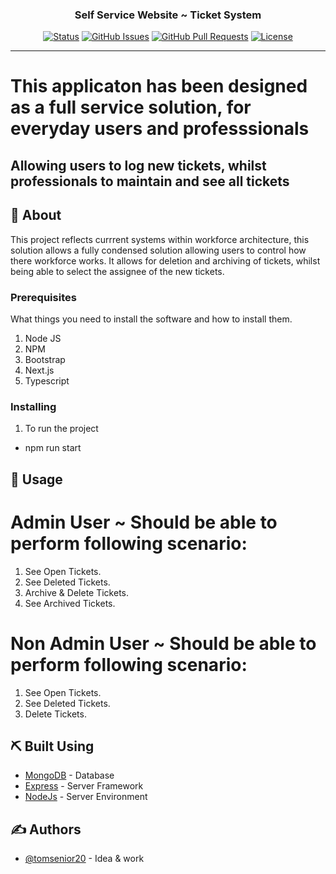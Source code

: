 <h3 align="center">Self Service Website ~ Ticket System</h3>

<div align="center">

[![Status](https://img.shields.io/badge/status-active-success.svg)]()
[![GitHub Issues](https://img.shields.io/github/issues/kylelobo/The-Documentation-Compendium.svg)](https://github.com/kylelobo/The-Documentation-Compendium/issues)
[![GitHub Pull Requests](https://img.shields.io/github/issues-pr/kylelobo/The-Documentation-Compendium.svg)](https://github.com/kylelobo/The-Documentation-Compendium/pulls)
[![License](https://img.shields.io/badge/license-MIT-blue.svg)](/LICENSE)

</div>

---

<h1>This applicaton has been designed as a full service solution, for everyday users and professsionals </h1>
<h2>Allowing users to log new tickets, whilst professionals to maintain and see all tickets</h2>

## 🧐 About <a name = "about"></a>

This project reflects currrent systems within workforce architecture, this solution allows a fully condensed solution allowing users to control how there workforce works. It allows for deletion and archiving of tickets, whilst being able to select the assignee of the new tickets.

### Prerequisites

What things you need to install the software and how to install them.

1. Node JS
2. NPM
3. Bootstrap
4. Next.js
5. Typescript

### Installing

1. To run the project

- npm run start

## 🎈 Usage <a name="usage"></a>

# Admin User ~ Should be able to perform following scenario:

1. See Open Tickets.
2. See Deleted Tickets.
3. Archive & Delete Tickets.
4. See Archived Tickets.

# Non Admin User ~ Should be able to perform following scenario:

1. See Open Tickets.
2. See Deleted Tickets.
3. Delete Tickets.

## ⛏️ Built Using <a name = "built_using"></a>

- [MongoDB](https://www.mongodb.com/) - Database
- [Express](https://expressjs.com/) - Server Framework
- [NodeJs](https://nodejs.org/en/) - Server Environment

## ✍️ Authors <a name = "authors"></a>

- [@tomsenior20](https://github.com/tomsenior20) - Idea & work
